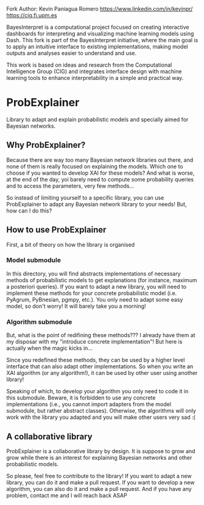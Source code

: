 Fork Author: Kevin Paniagua Romero
https://www.linkedin.com/in/kevinpr/
https://cig.fi.upm.es

BayesInterpret is a computational project focused on creating interactive dashboards for interpreting and visualizing machine learning models using Dash. This fork is part of the BayesInterpret initiative, where the main goal is to apply an intuitive interface to existing implementations, making model outputs and analyses easier to understand and use.

This work is based on ideas and research from the Computational Intelligence Group (CIG) and integrates interface design with machine learning tools to enhance interpretability in a simple and practical way.

# ProbExplainer
Library to adapt and explain probabilistic models and specially aimed for Bayesian networks. 

## Why ProbExplainer?
Because there are way too many Bayesian network libraries out there, and none of them is really focused on explaining the models.
Which one to choose if you wanted to develop XAI for these models? And what is worse, at the end of the day, yoi barely need to
compute some probability queries and to access the parameters, very few methods...

So instead of limiting yourself to a specific library, you can use ProbExplainer to adapt any Bayesian network library to your needs!
But, how can I do this?

## How to use ProbExplainer
First, a bit of theory on how the library is organised
### Model submodule
In this directory, you will find abstracts implementations of necessary methods of probabilistic models to get explanations (for
instance, maximum a posteriori queries). If you want to adapt a new library, you will need to implement these methods for your concrete
probabilistic model (i.e. PyAgrum, PyBnesian, pgmpy, etc.). You only need to adapt some easy model, so don't worry! It will barely take you a morning!
### Algorithm submodule
But, what is the point of redifining these methods??? I already have them at my disposar with my "introduce concrete implementation"! 
But here is actually when the magic kicks in...

Since you redefined these methods, they can be used by a higher level interface that can also adapt other implementations. So when you
write an XAI algorithm (or any algorithm!), it can be used by other user using another library!

Speaking of which, to develop your algorithm you only need to code it in this submodule. Beware, it is forbidden to use any concrete implementations
(i.e., you cannot import adapters from the model submodule, but rather abstract classes). Otherwise, the algorithms will only work with the library you adapted 
and you will make other users very sad :(

## A collaborative library
ProbExplainer is a collaborative library by design. It is suppose to grow and grow while there is an interest for explaining Bayesian 
networks and other probabilistic models.

So please, feel free to contribute to the library! If you want to adapt a new library, you can do it and make a pull request. If you want to develop a new algorithm,
you can also do it and make a pull request. And if you have any problem, contact me and I will reach back ASAP
